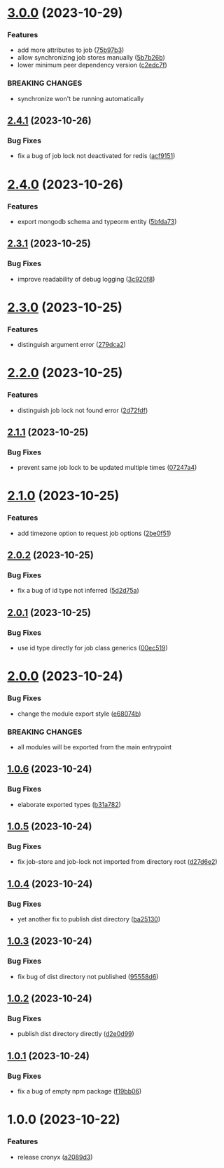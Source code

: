 # [3.0.0](https://github.com/yujiosaka/Cronyx/compare/v2.4.1...v3.0.0) (2023-10-29)


### Features

* add more attributes to job ([75b97b3](https://github.com/yujiosaka/Cronyx/commit/75b97b3b70e3fa513fdbc18065d59a02071618f5))
* allow synchronizing job stores manually ([5b7b26b](https://github.com/yujiosaka/Cronyx/commit/5b7b26bec151d0972a03d8f940f17c8d54a5166e))
* lower minimum peer dependency version ([c2edc7f](https://github.com/yujiosaka/Cronyx/commit/c2edc7f8e1bca7ba94f0c0411aa293c45ee4a6ef))


### BREAKING CHANGES

* synchronize won't be running automatically

## [2.4.1](https://github.com/yujiosaka/Cronyx/compare/v2.4.0...v2.4.1) (2023-10-26)


### Bug Fixes

* fix a bug of job lock not deactivated for redis ([acf9151](https://github.com/yujiosaka/Cronyx/commit/acf91512d120bf3c4d8891e2ab6620647729e602))

# [2.4.0](https://github.com/yujiosaka/Cronyx/compare/v2.3.1...v2.4.0) (2023-10-26)


### Features

* export mongodb schema and typeorm entity ([5bfda73](https://github.com/yujiosaka/Cronyx/commit/5bfda73828aa574b579d3d3dce8bcb61edd9f310))

## [2.3.1](https://github.com/yujiosaka/Cronyx/compare/v2.3.0...v2.3.1) (2023-10-25)


### Bug Fixes

* improve readability of debug logging ([3c920f8](https://github.com/yujiosaka/Cronyx/commit/3c920f8ce3aefb8f3167a8c5ec2b2f5a98e6b553))

# [2.3.0](https://github.com/yujiosaka/Cronyx/compare/v2.2.0...v2.3.0) (2023-10-25)


### Features

* distinguish argument error ([279dca2](https://github.com/yujiosaka/Cronyx/commit/279dca27bdd777574d1d932eba4dc4f17a76b502))

# [2.2.0](https://github.com/yujiosaka/Cronyx/compare/v2.1.1...v2.2.0) (2023-10-25)


### Features

* distinguish job lock not found error ([2d72fdf](https://github.com/yujiosaka/Cronyx/commit/2d72fdfe6fc970c4ae9514c8df0d46664a5cce2c))

## [2.1.1](https://github.com/yujiosaka/Cronyx/compare/v2.1.0...v2.1.1) (2023-10-25)


### Bug Fixes

* prevent same job lock to be updated multiple times ([07247a4](https://github.com/yujiosaka/Cronyx/commit/07247a46ebd7a19ae11c6d5af8445d159150d2c6))

# [2.1.0](https://github.com/yujiosaka/Cronyx/compare/v2.0.2...v2.1.0) (2023-10-25)


### Features

* add timezone option to request job options ([2be0f51](https://github.com/yujiosaka/Cronyx/commit/2be0f51fa8ce9705b4d2e9632023d74fe644f53f))

## [2.0.2](https://github.com/yujiosaka/Cronyx/compare/v2.0.1...v2.0.2) (2023-10-25)


### Bug Fixes

* fix a bug of id type not inferred ([5d2d75a](https://github.com/yujiosaka/Cronyx/commit/5d2d75a8087b898cc8f29c60c8cbfb3a55672c26))

## [2.0.1](https://github.com/yujiosaka/Cronyx/compare/v2.0.0...v2.0.1) (2023-10-25)


### Bug Fixes

* use id type directly for job class generics ([00ec519](https://github.com/yujiosaka/Cronyx/commit/00ec519a4648771606cf48b208c9bdcc618d5fc1))

# [2.0.0](https://github.com/yujiosaka/Cronyx/compare/v1.0.6...v2.0.0) (2023-10-24)


### Bug Fixes

* change the module export style ([e68074b](https://github.com/yujiosaka/Cronyx/commit/e68074bdb7d3c793cd52a86c0eec95343e7691a7))


### BREAKING CHANGES

* all modules will be exported from the main entrypoint

## [1.0.6](https://github.com/yujiosaka/Cronyx/compare/v1.0.5...v1.0.6) (2023-10-24)


### Bug Fixes

* elaborate exported types ([b31a782](https://github.com/yujiosaka/Cronyx/commit/b31a7827be1ba88bc977b2858f4564913d1a6f60))

## [1.0.5](https://github.com/yujiosaka/Cronyx/compare/v1.0.4...v1.0.5) (2023-10-24)


### Bug Fixes

* fix job-store and job-lock not imported from directory root ([d27d6e2](https://github.com/yujiosaka/Cronyx/commit/d27d6e20bf8e7558957906a8d541adb3e3a00a94))

## [1.0.4](https://github.com/yujiosaka/Cronyx/compare/v1.0.3...v1.0.4) (2023-10-24)


### Bug Fixes

* yet another fix to publish dist directory ([ba25130](https://github.com/yujiosaka/Cronyx/commit/ba25130db754e18e62613fa83d4bee01823ea1db))

## [1.0.3](https://github.com/yujiosaka/Cronyx/compare/v1.0.2...v1.0.3) (2023-10-24)


### Bug Fixes

* fix bug of dist directory not published ([95558d6](https://github.com/yujiosaka/Cronyx/commit/95558d63c0212438504e93f7c77be21ea83debcf))

## [1.0.2](https://github.com/yujiosaka/Cronyx/compare/v1.0.1...v1.0.2) (2023-10-24)


### Bug Fixes

* publish dist directory directly ([d2e0d99](https://github.com/yujiosaka/Cronyx/commit/d2e0d9971166dee2dcb833c4e53c5851e4f0fe82))

## [1.0.1](https://github.com/yujiosaka/Cronyx/compare/v1.0.0...v1.0.1) (2023-10-24)


### Bug Fixes

* fix a bug of empty npm package ([f19bb06](https://github.com/yujiosaka/Cronyx/commit/f19bb06da60c2cda7d3a7f10f15fcff592c564a2))

# 1.0.0 (2023-10-22)


### Features

* release cronyx ([a2089d3](https://github.com/yujiosaka/Cronyx/commit/a2089d3f5098f6adb9bc4ddb4e4386f363d320cf))
